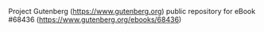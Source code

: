 Project Gutenberg (https://www.gutenberg.org) public repository for eBook #68436 (https://www.gutenberg.org/ebooks/68436)
